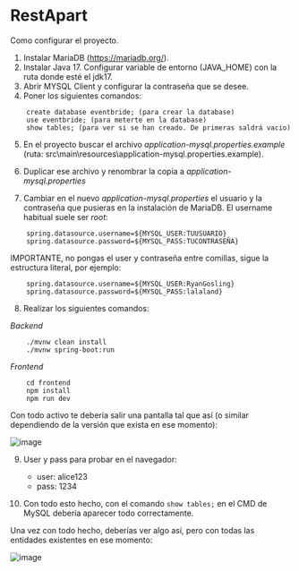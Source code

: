 # RestApart

Como configurar el proyecto.

1. Instalar MariaDB (https://mariadb.org/).
2. Instalar Java 17. Configurar variable de entorno (JAVA_HOME) con la ruta donde esté el jdk17.
3. Abrir MYSQL Client y configurar la contraseña que se desee.
4. Poner los siguientes comandos:
```
    create database eventbride; (para crear la database)
    use eventbride; (para meterte en la database)
    show tables; (para ver si se han creado. De primeras saldrá vacio)
```

5. En el proyecto buscar el archivo *application-mysql.properties.example* (ruta: src\main\resources\application-mysql.properties.example).

6. Duplicar ese archivo y renombrar la copia a *application-mysql.properties*

7. Cambiar en el nuevo *application-mysql.properties* el usuario y la contraseña que pusieras en la instalación de MariaDB. El username habitual suele ser *root*:
```
    spring.datasource.username=${MYSQL_USER:TUUSUARIO}
    spring.datasource.password=${MYSQL_PASS:TUCONTRASEÑA}
```
IMPORTANTE, no pongas el user y contraseña entre comillas, sigue la estructura literal, por ejemplo:
```
    spring.datasource.username=${MYSQL_USER:RyanGosling}
    spring.datasource.password=${MYSQL_PASS:lalaland}
```

8. Realizar los siguientes comandos:

*Backend*
```
    ./mvnw clean install
    ./mvnw spring-boot:run
```
*Frontend*
```
    cd frontend
    npm install
    npm run dev
```
Con todo activo te debería salir una pantalla tal que así (o similar dependiendo de la versión que exista en ese momento):

![image](https://github.com/user-attachments/assets/24b833aa-99ee-4176-a1f0-557f567a8c50)

9. User y pass para probar en el navegador:
    - user: alice123
    - pass: 1234

10. Con todo esto hecho, con el comando ```show tables;``` en el CMD de MySQL debería aparecer todo correctamente.

Una vez con todo hecho, deberías ver algo así, pero con todas las entidades existentes en ese momento:

![image](https://github.com/user-attachments/assets/b9c11486-8b60-4856-b040-c45649d071f0)
